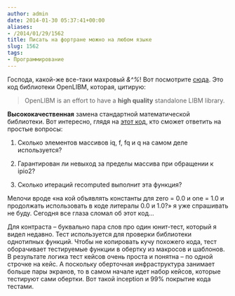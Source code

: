 ```yaml
---
author: admin
date: 2014-01-30 05:37:41+00:00
aliases:
- /2014/01/29/1562
title: Писать на фортране можно на любом языке
slug: 1562
tags:
- Программирование
---
```


Господа, какой-же все-таки махровый *&^%*! Вот посмотрите [сюда](https://github.com/JuliaLang/openlibm/blob/master/src/k_rem_pio2.c#L294). Это код библиотеки OpenLIBM, которая, цитирую:

> OpenLIBM is an effort to have a **high quality** standalone LIBM library.

<!--more-->

**Высококачественная** замена стандартной математической библиотеки. Вот интересно, глядя на [этот код](https://github.com/JuliaLang/openlibm/blob/master/src/k_rem_pio2.c#L294), кто сможет ответить на простые вопросы:

  1. Сколько элементов массивов iq, f, fq и q на самом деле используется?

  2. Гарантирован ли невыход за пределы массива при обращении к ipio2?

  3. Сколько итераций recomputed выполнит эта функция?

Мелочи вроде «на кой объявлять константы для zero = 0.0 и one = 1.0 и продолжать использовать в коде литералы 0.0 и 1.0?» я уже спрашивать не буду. Сегодня все глаза сломал об этот код...

Для контраста – буквально пара слов про один юнит-тест, который я видел недавно. Тест используется для проверки библиотеки однотипных функций. Чтобы не копировать кучу похожего кода, тест оборачивает тестируемые функции в обертку из макросов и шаблонов. В результате логика тест кейсов очень проста и понятна – по одной строчке на кейс. А поскольку оберточная инфраструктура занимает больше пары экранов, то в самом начале идет набор кейсов, которые тестируют сами обертки. Вот такой inception и 99% покрытие кода тестами. 
